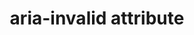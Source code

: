 ---
{
  "title": "aria-invalid attribute",
  "description": "Indicates the entered value does not conform to the format expected by the application. See related aria-errormessage.",
  "category": "aria",
  "keywords": "aria-invalid attribute",
  "last_test_date": "2020-02-14",
  "test_results_url": "https://a11ysupport.io/tech/aria/aria-invalid_attribute",
  "test_url": "https://a11ysupport.io/tech/aria/aria-invalid_attribute",
  "notes_by_num": {
    "1": "Didn't convey the \"grammar\" value",
    "2": "Didn't convey the \"spelling\" value",
    "3": "Didn't convey the \"true\" value"
  },
  "stats": {
    "jaws": {
      "chrome": {
        "92": "y"
      },
      "edge": {
        "92": "y"
      },
      "ie": {
        "11": "a #1 #2"
      },
      "firefox": {
        "80": "a"
      }
    },
    "narrator": {
      "edge": {
        "85": "a"
      }
    },
    "nvda": {
      "chrome": {
        "92": "a"
      },
      "edge": {
        "92": "a"
      },
      "firefox": {
        "72": "a"
      }
    },
    "talkback": {
      "and_chr": {
        "95": "a #1 #2 #3"
      }
    },
    "vo_ios": {
      "ios_saf": {
        "14.0": "a #3"
      }
    },
    "vo_macos": {
      "safari": {
        "14.0": "y"
      }
    },
    "orca": {
      "firefox": {
        "80": "a #3"
      }
    }
  },
  "links": {
    "ARIA spec for aria-invalid": "https://www.w3.org/TR/wai-aria-1.1/#aria-invalid"
  }
}
---